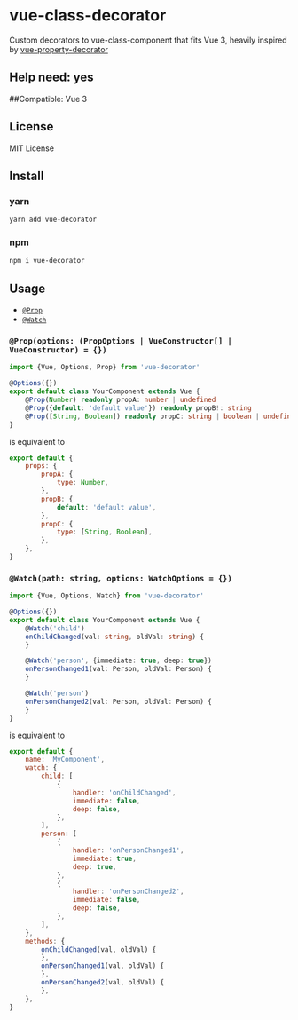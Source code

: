 # vue-class-decorator

Custom decorators to vue-class-component that fits Vue 3, heavily inspired
by [vue-property-decorator](https://github.com/kaorun343/vue-property-decorator)

## Help need: yes
##Compatible: Vue 3

## License

MIT License

## Install

### yarn

```bash
yarn add vue-decorator
```

### npm

```bash
npm i vue-decorator
```

## Usage

- [`@Prop`](#Prop)
- [`@Watch`](#Watch)

### <a id="Prop"></a> `@Prop(options: (PropOptions | VueConstructor[] | VueConstructor) = {})`

```ts
import {Vue, Options, Prop} from 'vue-decorator'

@Options({})
export default class YourComponent extends Vue {
    @Prop(Number) readonly propA: number | undefined
    @Prop({default: 'default value'}) readonly propB!: string
    @Prop([String, Boolean]) readonly propC: string | boolean | undefined
}
```

is equivalent to

```js
export default {
    props: {
        propA: {
            type: Number,
        },
        propB: {
            default: 'default value',
        },
        propC: {
            type: [String, Boolean],
        },
    },
}
```

### <a id="Watch"></a> `@Watch(path: string, options: WatchOptions = {})`

```ts
import {Vue, Options, Watch} from 'vue-decorator'

@Options({})
export default class YourComponent extends Vue {
    @Watch('child')
    onChildChanged(val: string, oldVal: string) {
    }

    @Watch('person', {immediate: true, deep: true})
    onPersonChanged1(val: Person, oldVal: Person) {
    }

    @Watch('person')
    onPersonChanged2(val: Person, oldVal: Person) {
    }
}
```

is equivalent to

```js
export default {
    name: 'MyComponent',
    watch: {
        child: [
            {
                handler: 'onChildChanged',
                immediate: false,
                deep: false,
            },
        ],
        person: [
            {
                handler: 'onPersonChanged1',
                immediate: true,
                deep: true,
            },
            {
                handler: 'onPersonChanged2',
                immediate: false,
                deep: false,
            },
        ],
    },
    methods: {
        onChildChanged(val, oldVal) {
        },
        onPersonChanged1(val, oldVal) {
        },
        onPersonChanged2(val, oldVal) {
        },
    },
}
```

